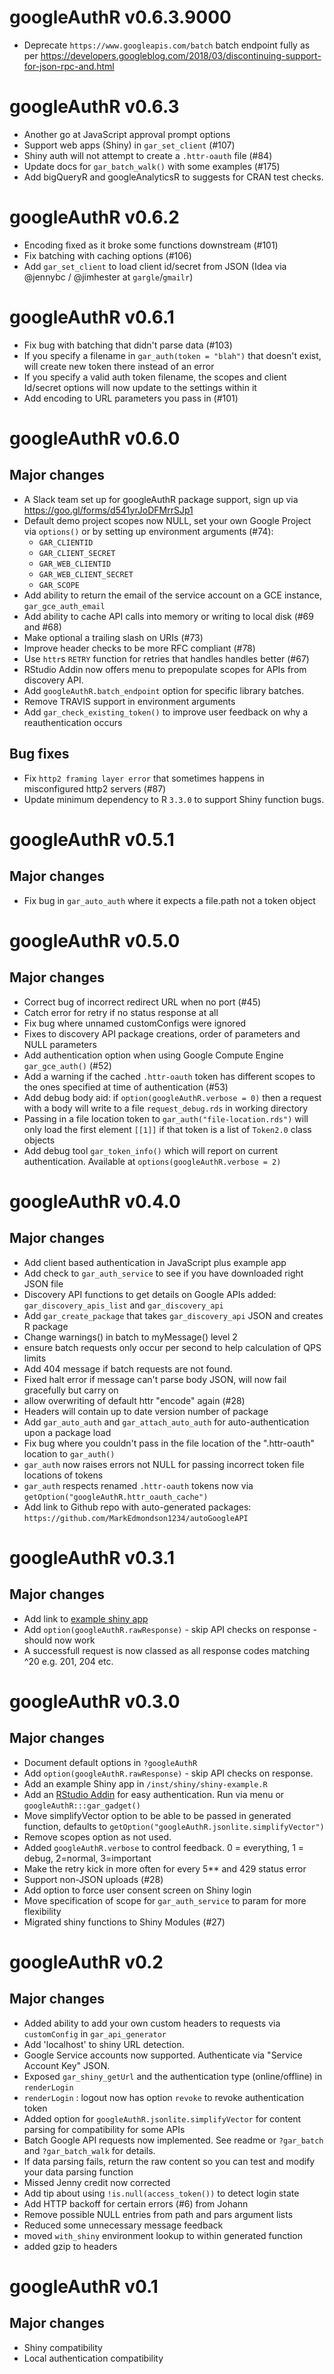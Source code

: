 # googleAuthR v0.6.3.9000

* Deprecate `https://www.googleapis.com/batch` batch endpoint fully as per https://developers.googleblog.com/2018/03/discontinuing-support-for-json-rpc-and.html

# googleAuthR v0.6.3

* Another go at JavaScript approval prompt options
* Support web apps (Shiny) in `gar_set_client` (#107)
* Shiny auth will not attempt to create a `.httr-oauth` file (#84)
* Update docs for `gar_batch_walk()` with some examples (#175)
* Add bigQueryR and googleAnalyticsR to suggests for CRAN test checks. 

# googleAuthR v0.6.2

* Encoding fixed as it broke some functions downstream (#101)
* Fix batching with caching options (#106)
* Add `gar_set_client` to load client id/secret from JSON (Idea via @jennybc / @jimhester at `gargle`/`gmailr`)

# googleAuthR v0.6.1

* Fix bug with batching that didn't parse data (#103)
* If you specify a filename in `gar_auth(token = "blah")` that doesn't exist, will create new token there instead of an error
* If you specify a valid auth token filename, the scopes and client Id/secret options will now update to the settings within it
* Add encoding to URL parameters you pass in (#101)

# googleAuthR v0.6.0

## Major changes

* A Slack team set up for googleAuthR package support, sign up via https://goo.gl/forms/d541yrJoDFMrrSJp1
* Default demo project scopes now NULL, set your own Google Project via `options()` or by setting up environment arguments (#74):
   - `GAR_CLIENTID`
   - `GAR_CLIENT_SECRET`
   - `GAR_WEB_CLIENTID`
   - `GAR_WEB_CLIENT_SECRET`
   - `GAR_SCOPE`
* Add ability to return the email of the service account on a GCE instance, `gar_gce_auth_email`
* Add ability to cache API calls into memory or writing to local disk (#69 and #68)
* Make optional a trailing slash on URIs (#73)
* Improve header checks to be more RFC compliant (#78)
* Use `httr`s `RETRY` function for retries that handles handles better (#67)
* RStudio Addin now offers menu to prepopulate scopes for APIs from discovery API. 
* Add `googleAuthR.batch_endpoint` option for specific library batches.
* Remove TRAVIS support in environment arguments
* Add `gar_check_existing_token()` to improve user feedback on why a reauthentication occurs

## Bug fixes

* Fix `http2 framing layer error` that sometimes happens in misconfigured http2 servers (#87)
* Update minimum dependency to R `3.3.0` to support Shiny function bugs. 
 
# googleAuthR v0.5.1

## Major changes

* Fix bug in `gar_auto_auth` where it expects a file.path not a token object

# googleAuthR v0.5.0

## Major changes

* Correct bug of incorrect redirect URL when no port (#45)
* Catch error for retry if no status response at all
* Fix bug where unnamed customConfigs were ignored
* Fixes to discovery API package creations, order of parameters and NULL parameters
* Add authentication option when using Google Compute Engine `gar_gce_auth()` (#52)
* Add a warning if the cached `.httr-oauth` token has different scopes to the ones specified at time of authentication (#53)
* Add debug body aid: if `option(googleAuthR.verbose = 0)` then a request with a body will write to a file `request_debug.rds` in working directory
* Passing in a file location token to `gar_auth("file-location.rds")` will only load the first element `[[1]]` if that token is a list of `Token2.0` class objects
* Add debug tool `gar_token_info()` which will report on current authentication. Available at `options(googleAuthR.verbose = 2)`

# googleAuthR v0.4.0

## Major changes

* Add client based authentication in JavaScript plus example app
* Add check to `gar_auth_service` to see if you have downloaded right JSON file
* Discovery API functions to get details on Google APIs added: `gar_discovery_apis_list` and `gar_discovery_api`
* Add `gar_create_package` that takes `gar_discovery_api` JSON and creates R package
* Change warnings() in batch to myMessage() level 2
* ensure batch requests only occur per second to help calculation of QPS limits
* Add 404 message if batch requests are not found.
* Fixed halt error if message can't parse body JSON, will now fail gracefully but carry on
* allow overwriting of default httr "encode" again (#28)
* Headers will contain up to date version number of package
* Add `gar_auto_auth` and `gar_attach_auto_auth` for auto-authentication upon a package load
* Fix bug where you couldn't pass in the file location of the ".httr-oauth" location to `gar_auth()`
* `gar_auth` now raises errors not NULL for passing incorrect token file locations of tokens
* `gar_auth` respects renamed `.httr-oauth` tokens now via `getOption("googleAuthR.httr_oauth_cache")`
* Add link to Github repo with auto-generated packages: `https://github.com/MarkEdmondson1234/autoGoogleAPI`

# googleAuthR v0.3.1

## Major changes

* Add link to [example shiny app](https://mark.shinyapps.io/googleAuthRexample/)
* Add `option(googleAuthR.rawResponse)` - skip API checks on response - should now work
* A successfull request is now classed as all response codes matching ^20 e.g. 201, 204 etc.

# googleAuthR v0.3.0 

## Major changes

* Document default options in `?googleAuthR`
* Add `option(googleAuthR.rawResponse)` - skip API checks on response.
* Add an example Shiny app in `/inst/shiny/shiny-example.R`
* Add an [RStudio Addin](https://rstudio.github.io/rstudioaddins/) for easy authentication.  Run via menu or `googleAuthR:::gar_gadget()`
* Move simplifyVector option to be able to be passed in generated function, defaults to `getOption("googleAuthR.jsonlite.simplifyVector")`
* Remove scopes option as not used. 
* Added `googleAuthR.verbose` to control feedback. 0 = everything, 1 = debug, 2=normal, 3=important
* Make the retry kick in more often for every 5** and 429 status error
* Support non-JSON uploads (#28)
* Add option to force user consent screen on Shiny login
* Move specification of scope for `gar_auth_service` to param for more flexibility
* Migrated shiny functions to Shiny Modules (#27)

# googleAuthR v0.2 

## Major changes

* Added ability to add your own custom headers to requests via `customConfig` in `gar_api_generator`
* Add 'localhost' to shiny URL detection. 
* Google Service accounts now supported.  Authenticate via "Service Account Key" JSON.
* Exposed `gar_shiny_getUrl` and the authentication type (online/offline) in `renderLogin`
* `renderLogin` : logout now has option `revoke` to revoke authentication token
* Added option for `googleAuthR.jsonlite.simplifyVector` for content parsing for compatibility for some APIs
* Batch Google API requests now implemented.  See readme or `?gar_batch` and `?gar_batch_walk` for details.
* If data parsing fails, return the raw content so you can test and modify your data parsing function 
* Missed Jenny credit now corrected
* Add tip about using `!is.null(access_token())` to detect login state
* Add HTTP backoff for certain errors (#6) from Johann
* Remove possible NULL entries from path and pars argument lists
* Reduced some unnecessary message feedback
* moved `with_shiny` environment lookup to within generated function
* added gzip to headers

# googleAuthR v0.1

## Major changes

* Shiny compatibility
* Local authentication compatibility
